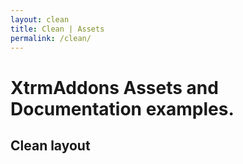 ```yaml
---
layout: clean
title: Clean | Assets
permalink: /clean/
---
```


# XtrmAddons Assets and Documentation examples.

## Clean layout
